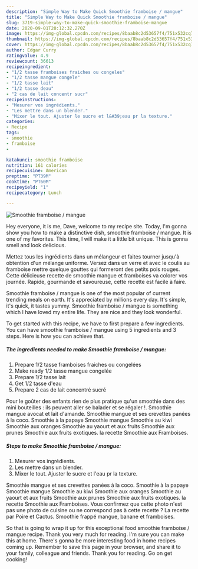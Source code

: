 ```yaml
---
description: "Simple Way to Make Quick Smoothie framboise / mangue"
title: "Simple Way to Make Quick Smoothie framboise / mangue"
slug: 3719-simple-way-to-make-quick-smoothie-framboise-mangue
date: 2020-09-01T20:12:32.270Z
image: https://img-global.cpcdn.com/recipes/8baab8c2d53657f4/751x532cq70/smoothie-framboise-mangue-photo-principale-de-la-recette.jpg
thumbnail: https://img-global.cpcdn.com/recipes/8baab8c2d53657f4/751x532cq70/smoothie-framboise-mangue-photo-principale-de-la-recette.jpg
cover: https://img-global.cpcdn.com/recipes/8baab8c2d53657f4/751x532cq70/smoothie-framboise-mangue-photo-principale-de-la-recette.jpg
author: Edgar Curry
ratingvalue: 4.9
reviewcount: 36613
recipeingredient:
- "1/2 tasse framboises fraiches ou congeles"
- "1/2 tasse mangue congele"
- "1/2 tasse lait"
- "1/2 tasse deau"
- "2 cas de lait concentr sucr"
recipeinstructions:
- "Mesurer vos ingrédients."
- "Les mettre dans un blender."
- "Mixer le tout. Ajuster le sucre et l&#39;eau pr la texture."
categories:
- Recipe
tags:
- smoothie
- framboise
- 

katakunci: smoothie framboise  
nutrition: 161 calories
recipecuisine: American
preptime: "PT39M"
cooktime: "PT60M"
recipeyield: "1"
recipecategory: Lunch

---
```



![Smoothie framboise / mangue](https://img-global.cpcdn.com/recipes/8baab8c2d53657f4/751x532cq70/smoothie-framboise-mangue-photo-principale-de-la-recette.jpg)

Hey everyone, it is me, Dave, welcome to my recipe site. Today, I'm gonna show you how to make a distinctive dish, smoothie framboise / mangue. It is one of my favorites. This time, I will make it a little bit unique. This is gonna smell and look delicious.

Mettez tous les ingrédients dans un mélangeur et faites tourner jusqu&#39;à obtention d&#39;un mélange uniforme. Versez dans un verre et avec le coulis au framboise mettre quelque gouttes qui formeront des petits pois rouges. Cette délicieuse recette de smoothie mangue et framboises va colorer vos journée. Rapide, gourmande et savoureuse, cette recette est facile à faire.

Smoothie framboise / mangue is one of the most popular of current trending meals on earth. It's appreciated by millions every day. It's simple, it's quick, it tastes yummy. Smoothie framboise / mangue is something which I have loved my entire life. They are nice and they look wonderful.


To get started with this recipe, we have to first prepare a few ingredients. You can have smoothie framboise / mangue using 5 ingredients and 3 steps. Here is how you can achieve that.

<!--inarticleads1-->

##### The ingredients needed to make Smoothie framboise / mangue:

1. Prepare 1/2 tasse framboises fraiches ou congelées
1. Make ready 1/2 tasse mangue congelée
1. Prepare 1/2 tasse lait
1. Get 1/2 tasse d&#39;eau
1. Prepare 2 cas de lait concentré sucré


Pour le goûter des enfants rien de plus pratique qu&#39;un smoothie dans des mini bouteilles : ils peuvent aller se balader et se régaler !. Smoothie mangue avocat et lait d&#39;amande. Smoothie mangue et ses crevettes panées à la coco. Smoothie à la papaye Smoothie mangue Smoothie au kiwi Smoothie aux oranges Smoothie au yaourt et aux fruits Smoothie aux prunes Smoothie aux fruits exotiques. la recette Smoothie aux Framboises. 

<!--inarticleads2-->

##### Steps to make Smoothie framboise / mangue:

1. Mesurer vos ingrédients.
1. Les mettre dans un blender.
1. Mixer le tout. Ajuster le sucre et l&#39;eau pr la texture.


Smoothie mangue et ses crevettes panées à la coco. Smoothie à la papaye Smoothie mangue Smoothie au kiwi Smoothie aux oranges Smoothie au yaourt et aux fruits Smoothie aux prunes Smoothie aux fruits exotiques. la recette Smoothie aux Framboises. Vous confirmez que cette photo n&#39;est pas une photo de cuisine ou ne correspond pas à cette recette ? La recette par Poire et Cactus. Smoothie frappé mangue, banane et framboises. 

So that is going to wrap it up for this exceptional food smoothie framboise / mangue recipe. Thank you very much for reading. I'm sure you can make this at home. There's gonna be more interesting food in home recipes coming up. Remember to save this page in your browser, and share it to your family, colleague and friends. Thank you for reading. Go on get cooking!
